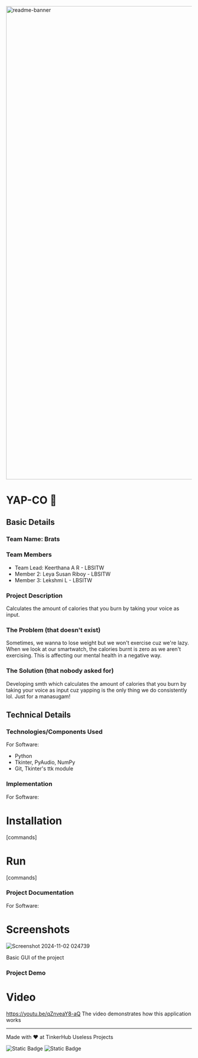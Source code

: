 <img width="1280" alt="readme-banner" src="https://github.com/user-attachments/assets/35332e92-44cb-425b-9dff-27bcf1023c6c">

# YAP-CO 🎯


## Basic Details
### Team Name: Brats


### Team Members
- Team Lead: Keerthana A R - LBSITW
- Member 2: Leya Susan Riboy - LBSITW
- Member 3: Lekshmi L - LBSITW

### Project Description
Calculates the amount of calories that you burn by taking your voice as input. 

### The Problem (that doesn't exist)
Sometimes, we wanna to lose weight but we won't exercise cuz we're lazy. When we look at our smartwatch, the calories burnt is zero as we aren't exercising. This is affecting our mental health in a negative way.

### The Solution (that nobody asked for)
Developing smth which calculates the amount of calories that you burn by taking your voice as input cuz yapping is the only thing we do consistently lol. Just for a manasugam!

## Technical Details
### Technologies/Components Used
For Software:
- Python
- Tkinter, PyAudio, NumPy
- Git, Tkinter's ttk module

### Implementation
For Software:
# Installation
[commands]

# Run
[commands]

### Project Documentation
For Software:

# Screenshots
![Screenshot 2024-11-02 024739](https://github.com/user-attachments/assets/8a46d29b-e4be-43c5-8ca3-0dcf5df8b3e6)

Basic GUI of the project


### Project Demo
# Video
https://youtu.be/qZnveaY8-aQ
The video demonstrates how this application works

---
Made with ❤️ at TinkerHub Useless Projects 

![Static Badge](https://img.shields.io/badge/TinkerHub-24?color=%23000000&link=https%3A%2F%2Fwww.tinkerhub.org%2F)
![Static Badge](https://img.shields.io/badge/UselessProject--24-24?link=https%3A%2F%2Fwww.tinkerhub.org%2Fevents%2FQ2Q1TQKX6Q%2FUseless%2520Projects)



